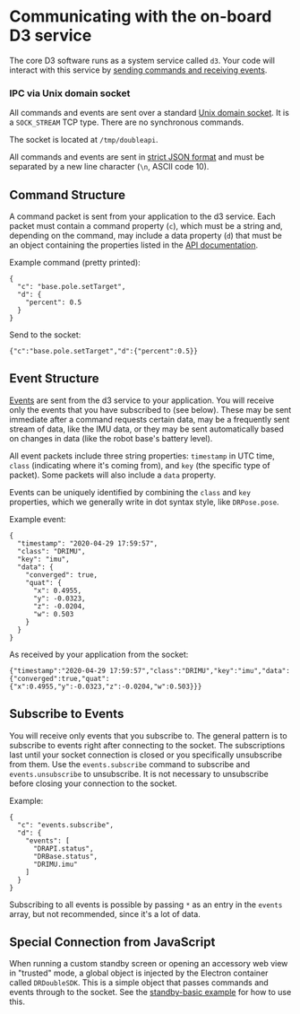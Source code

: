 # Communicating with the on-board D3 service

The core D3 software runs as a system service called `d3`. Your code will interact with this service by [sending commands and receiving events](API.md).

### IPC via Unix domain socket

All commands and events are sent over a standard [Unix domain socket](https://en.wikipedia.org/wiki/Unix_domain_socket). It is a `SOCK_STREAM` TCP type. There are no synchronous commands.

The socket is located at `/tmp/doubleapi`.

All commands and events are sent in [strict JSON format](https://www.w3schools.com/js/js_json_syntax.asp) and must be separated by a new line character (`\n`, ASCII code 10).

## Command Structure

A command packet is sent from your application to the d3 service. Each packet must contain a command property (`c`), which must be a string and, depending on the command, may include a data property (`d`) that must be an object containing the properties listed in the [API documentation](API.md).

Example command (pretty printed):

    {
      "c": "base.pole.setTarget",
      "d": {
        "percent": 0.5
      }
    }

Send to the socket:

    {"c":"base.pole.setTarget","d":{"percent":0.5}}

## Event Structure

[Events](API.md#events-1) are sent from the d3 service to your application. You will receive only the events that you have subscribed to (see below). These may be sent immediate after a command requests certain data, may be a frequently sent stream of data, like the IMU data, or they may be sent automatically based on changes in data (like the robot base's battery level). 

All event packets include three string properties: `timestamp` in UTC time, `class` (indicating where it's coming from), and `key` (the specific type of packet). Some packets will also include a `data` property.

Events can be uniquely identified by combining the `class` and `key` properties, which we generally write in dot syntax style, like `DRPose.pose`.

Example event:

    {
      "timestamp": "2020-04-29 17:59:57",
      "class": "DRIMU",
      "key": "imu",
      "data": {
        "converged": true,
        "quat": {
          "x": 0.4955,
          "y": -0.0323,
          "z": -0.0204,
          "w": 0.503
        }
      }
    }

As received by your application from the socket:

    {"timestamp":"2020-04-29 17:59:57","class":"DRIMU","key":"imu","data":{"converged":true,"quat":{"x":0.4955,"y":-0.0323,"z":-0.0204,"w":0.503}}}

## Subscribe to Events

You will receive only events that you subscribe to. The general pattern is to subscribe to events right after connecting to the socket. The subscriptions last until your socket connection is closed or you specifically unsubscribe from them. Use the `events.subscribe` command to subscribe and `events.unsubscribe` to unsubscribe. It is not necessary to unsubscribe before closing your connection to the socket.

Example:

    {
      "c": "events.subscribe",
      "d": {
        "events": [
          "DRAPI.status",
          "DRBase.status",
          "DRIMU.imu"
        ]
      }
    }

Subscribing to all events is possible by passing `*` as an entry in the `events` array, but not recommended, since it's a lot of data.

## Special Connection from JavaScript

When running a custom standby screen or opening an accessory web view in "trusted" mode, a global object is injected by the Electron container called `DRDoubleSDK`. This is a simple object that passes commands and events through to the socket. See the [standby-basic example](../examples/standby-basic/) for how to use this.
